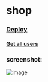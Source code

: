 # shop

### [Deploy](https://kovbenyaalexander.github.io/shop/#/)

#### [Get all users](https://shop-backend-679g.onrender.com/api/users)





### screenshot:
![image](https://user-images.githubusercontent.com/30663305/176690282-f4cdc65a-9f7e-4ccb-8122-17f77ff57b1d.png)
